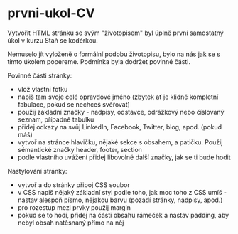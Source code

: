 # prvni-ukol-CV

Vytvořit HTML stránku se svým "životopisem" byl úplně první samostatný úkol v kurzu Staň se kodérkou.

Nemuselo jít vyloženě o formální podobu životopisu, bylo na nás jak se s tímto úkolem popereme. Podmínka byla dodržet povinné části.

Povinné části stránky:

  - vlož vlastní fotku
  - napiš tam svoje celé opravdové jméno (zbytek ať je klidně kompletní fabulace, pokud se nechceš svěřovat)
  - použij základní značky - nadpisy, odstavce, odrážkový nebo číslovaný seznam, případně tabulku
  - přidej odkazy na svůj LinkedIn, Facebook, Twitter, blog, apod. (pokud máš)
  - vytvoř na stránce hlavičku, nějaké sekce s obsahem, a patičku. Použij sémantické značky header, footer, section
  - podle vlastního uvážení přidej libovolné další značky, jak se ti bude hodit

Nastylování stránky:

  - vytvoř a do stránky připoj CSS soubor
  - v CSS napiš nějaký základní styl podle toho, jak moc toho z CSS umíš - nastav alespoň písmo, nějakou barvu (pozadí stránky, nadpisy, apod.)
  - pro rozestup mezi prvky použij margin
  - pokud se to hodí, přidej na části obsahu rámeček a nastav padding, aby nebyl obsah natěsnaný přímo na něj
